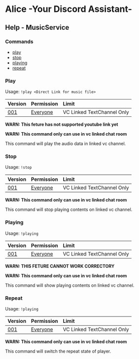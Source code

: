 # Alice -Your Discord Assistant-
## Help - MusicService

### Commands
- [play](#play)
- [stop](#stop)
- [playing](#playing)
- [repeat](#repeat)

### Play
Usage: `!play <Direct Link for music file>`

|Version|Permission|Limit|
|:--|:--|:--|
|[001](/changelog/001.md)|[Everyone](/permissions/permissions.md)|VC Linked TextChannel Only|

**WARN: This feture has not supported youtube link yet**

**WARN: This command only can use in vc linked chat room**

This command will play the audio data in linked vc channel.

### Stop
Usage: `!stop`

|Version|Permission|Limit|
|:--|:--|:--|
|[001](/changelog/001.md)|[Everyone](/permissions/permissions.md)|VC Linked TextChannel Only|

**WARN: This command only can use in vc linked chat room**

This command will stop playing contents on linked vc channel.

### Playing
Usage: `!playing`

|Version|Permission|Limit|
|:--|:--|:--|
|[001](/changelog/001.md)|[Everyone](/permissions/permissions.md)|VC Linked TextChannel Only|

**WARN: THIS FETURE CANNOT WORK CORRECTORY**

**WARN: This command only can use in vc linked chat room**

This command will show playing contents on linked vc channel.

### Repeat
Usage: `!playing`

|Version|Permission|Limit|
|:--|:--|:--|
|[001](/changelog/001.md)|[Everyone](/permissions/permissions.md)|VC Linked TextChannel Only|

**WARN: This command only can use in vc linked chat room**

This command will switch the repeat state of player.